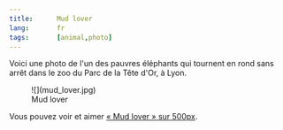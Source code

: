 ```yaml
---
title:      Mud lover
lang:       fr
tags:       [animal,photo]
---
```


Voici une photo de l'un des pauvres éléphants qui tournent en rond sans arrêt dans le zoo du Parc de la Tête d'Or, à Lyon.
<figure markdown="1">
  ![](mud_lover.jpg)
  <figcaption>
  Mud lover
  </figcaption>
</figure>

Vous pouvez voir et aimer [« Mud lover » sur 500px](http://500px.com/photo/4192124).

